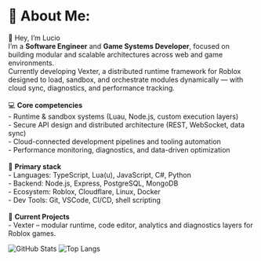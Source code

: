 # 💫 About Me:
👋 Hey, I’m Lucio<br>I’m a **Software Engineer** and **Game Systems Developer**, focused on building modular and scalable architectures across web and game environments.<br>Currently developing Vexter, a distributed runtime framework for Roblox designed to load, sandbox, and orchestrate modules dynamically — with cloud sync, diagnostics, and performance tracking.<br><br>💻 **Core competencies**<br>- Runtime & sandbox systems (Luau, Node.js, custom execution layers)<br>- Secure API design and distributed architecture (REST, WebSocket, data sync)<br>- Cloud-connected development pipelines and tooling automation<br>- Performance monitoring, diagnostics, and data-driven optimization<br><br>🧰 **Primary stack**<br>- Languages: TypeScript, Lua(u), JavaScript, C#, Python<br>- Backend: Node.js, Express, PostgreSQL, MongoDB<br>- Ecosystem: Roblox, Cloudflare, Linux, Docker<br>- Dev Tools: Git, VSCode, CI/CD, shell scripting<br><br>🚀 **Current Projects**<br>- Vexter – modular runtime, code editor, analytics and diagnostics layers for Roblox games.


![GitHub Stats](https://github-readme-stats.vercel.app/api?username=ItzLucio&show_icons=true&theme=radical)
![Top Langs](https://github-readme-stats.vercel.app/api/top-langs/?username=ItzLucio&layout=compact&theme=radical)

<!-- Proudly created with GPRM ( https://gprm.itsvg.in ) -->
